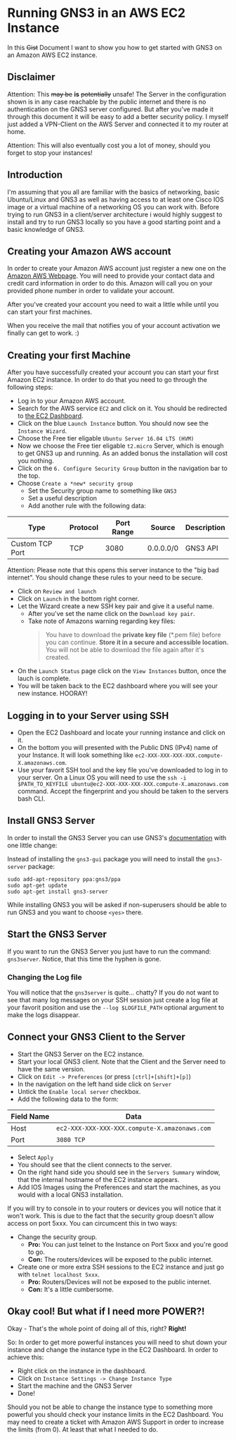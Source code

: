 # Running GNS3 in an AWS EC2 Instance

In this ~~Gist~~ Document I want to show you how to get started with GNS3 on an
Amazon AWS EC2 instance.

## Disclaimer

Attention: This ~~may be~~ **is** ~~potentially~~ unsafe!
The Server in the configuration shown is in any case reachable by the public internet and there is no authentication on the GNS3 server configured. But after you've made it through this document it will be easy to add a better security policy.
I myself just added a VPN-Client on the AWS Server and connected it to my router at home.

Attention: This will also eventually cost you a lot of money, should you forget to stop your instances!

## Introduction

I'm assuming that you all are familiar with the basics of networking, basic Ubuntu/Linux and GNS3 as well as having access to at least one Cisco IOS image or a virtual machine of a networking OS you can work with. Before trying to run GNS3 in a client/server architecture i would highly suggest to install and try to run GNS3 locally so you have a good starting point and a basic knowledge of GNS3.

## Creating your Amazon AWS account

In order to create your Amazon AWS account just register a new one on the [Amazon AWS Webpage](https://aws.amazon.com). You will need to provide your contact data and credit card information in order to do this. Amazon will call you on your provided phone number in order to validate your account.

After you've created your account you need to wait a little while until you can start your first machines.

When you receive the mail that notifies you of your account activation we finally can get to work. :)

## Creating your first Machine

After you have successfully created your account you can start your first Amazon EC2 instance. In order to do that you need to go through the following steps:

- Log in to your Amazon AWS account.
- Search for the AWS service `EC2` and click on it. You should be redirected to [the EC2 Dashboard](https://console.aws.amazon.com/ec2/v2).
- Click on the blue `Launch Instance` button. You should now see the `Instance Wizard`.
- Choose the Free tier eligable `Ubuntu Server 16.04 LTS (HVM)`
- Now we choose the Free tier eligable `t2.micro` Server, which is enough to get GNS3 up and running. As an added bonus the installation will cost you nothing.
- Click on the `6. Configure Security Group` button in the navigation bar to the top.
- Choose `Create a *new* security group`
  * Set the Security group name to something like `GNS3`
  * Set a useful description
  * Add another rule with the following data:
     
| Type            | Protocol | Port Range | Source    | Description |
| --------------- | -------- | ---------- | --------- | ----------- |
| Custom TCP Port | TCP      | 3080       | 0.0.0.0/0 | GNS3 API    |

Attention: Please note that this opens this server instance to the "big bad internet".
You should change these rules to your need to be secure.
   
- Click on `Review and launch`
- Click on `Launch` in the bottom right corner.
- Let the Wizard create a new SSH key pair and give it a useful name. 
   * After you've set the name click on the `Download key pair`.
   * Take note of Amazons warning regarding key files:
     > You have to download the **private key file** (\*.pem file) before you 
     > can continue. 
     > **Store it in a secure and accessible location.**
     > You will not be able to download the file again after it's created.
- On the `Launch Status` page click on the `View Instances` button, once the lauch is complete.
- You will be taken back to the EC2 dashboard where you will see your new instance. HOORAY!

## Logging in to your Server using SSH

- Open the EC2 Dashboard and locate your running instance and click on it.
- On the bottom you will presented with the Public DNS (IPv4) name of your Instance. It will look something like `ec2-XXX-XXX-XXX-XXX.compute-X.amazonaws.com`.
- Use your favorit SSH tool and the key file you've downloaded to log in to your server. 
  On a Linux OS you will need to use the 
  `ssh -i $PATH_TO_KEYFILE ubuntu@ec2-XXX-XXX-XXX-XXX.compute-X.amazonaws.com`
  command.
  Accept the fingerprint and you should be taken to the servers bash CLI.

## Install GNS3 Server

In order to install the GNS3 Server you can use GNS3's [documentation](https://docs.gns3.com/1QXVIihk7dsOL7Xr7Bmz4zRzTsJ02wklfImGuHwTlaA4/index.html) with one little change:

Instead of installing the `gns3-gui` package you will need to install the `gns3-server` package:

```
sudo add-apt-repository ppa:gns3/ppa
sudo apt-get update
sudo apt-get install gns3-server
```

While installing GNS3 you will be asked if non-superusers should be able to run GNS3 and you want to choose `<yes>` there.

## Start the GNS3 Server 

If you want to run the GNS3 Server you just have to run the command: `gns3server`. Notice, that this time the hyphen is gone.

### Changing the Log file

You will notice that the `gns3server` is quite... chatty? If you do not want to see that many log messages on your SSH session just create a log file at your favorit position and use the `--log $LOGFILE_PATH` optional argument to make the logs disappear.

## Connect your GNS3 Client to the Server

- Start the GNS3 Server on the EC2 instance.
- Start your local GNS3 client. Note that the Client and the Server need to have the same version.
- Click on `Edit -> Preferences` (or press `[ctrl]+[shift]+[p]`)
- In the navigation on the left hand side click on `Server`
- Untick the `Enable local server` checkbox.
- Add the following data to the form:
   
| Field Name | Data |
| ---------- | ---- |
| Host | `ec2-XXX-XXX-XXX-XXX.compute-X.amazonaws.com` |
| Port | `3080 TCP` |
   
- Select `Apply`
- You should see that the client connects to the server.
- On the right hand side you should see in the `Servers Summary` window, that the internal hostname of the EC2 instance
  appears.
- Add IOS Images using the Preferences and start the machines, as you would with a local GNS3 installation.

If you will try to console in to your routers or devices you will notice that it won't work. This is due to the fact that the security group doesn't allow access on port 5xxx. You can circumcent this in two ways:

- Change the security group.
  * **Pro:** You can just telnet to the Instance on Port 5xxx and you're good to go.
  * **Con:** The routers/devices will be exposed to the public internet.
- Create one or more extra SSH sessions to the EC2 instance and just go with `telnet localhost 5xxx`.
  * **Pro:** Routers/Devices will not be exposed to the public internet.
  * **Con:** It's a little cumbersome.
   
## Okay cool! But what if I need more POWER?!

Okay - That's the whole point of doing all of this, right? **Right!**

So: In order to get more powerful instances you will need to shut down your instance and change the instance type in the EC2 Dashboard. In order to achieve this:

- Right click on the instance in the dashboard. 
- Click on `Instance Settings -> Change Instance Type`
- Start the machine and the GNS3 Server 
- Done!

Should you not be able to change the instance type to something more powerful you should check your instance limits in the EC2 Dashboard. You may need to create a ticket with Amazon AWS Support in order to increase the limits (from 0). At least that what I needed to do. 
